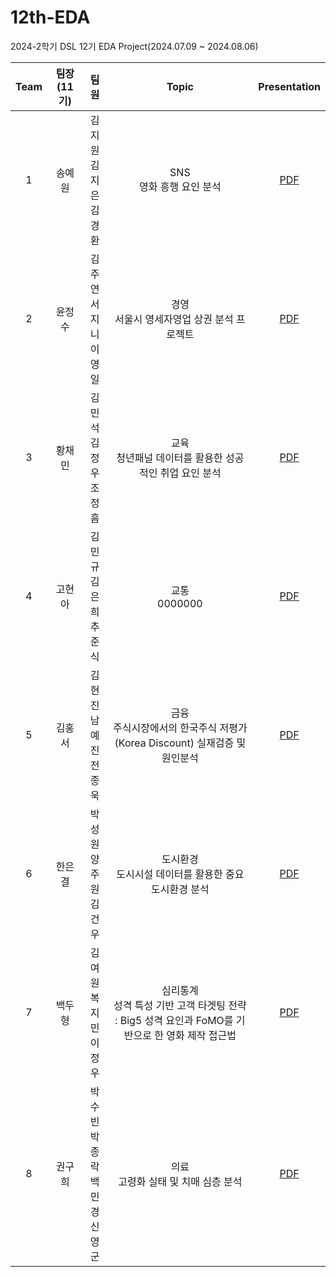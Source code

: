 # 12th-EDA
2024-2학기 DSL 12기 EDA Project(2024.07.09 ~ 2024.08.06)

|Team|팀장(11기)|팀원|Topic|Presentation|
|:---:|:---:|:---:|:---:|:---:|
|1|송예원|김지원<br>김지은<br>김경환|SNS<br>영화 흥행 요인 분석|[PDF](sns/24_2_DSL_EDA_SNS.pdf)|
|2|윤정수|김주연<br>서지니<br>이영일|경영<br>서울시 영세자영업 상권 분석 프로젝트|[PDF](경영/24_2_DSL_EDA_경영.pdf)|
|3|황채민|김민석<br>김정우<br>조정흠|교육<br>청년패널 데이터를 활용한 성공적인 취업 요인 분석|[PDF](교육/24_2_DSL_EDA_교육.pdf)|
|4|고현아|김민규<br>김은희<br>추준식|교통<br>0000000|[PDF]()|
|5|김홍서|김현진<br>남예진<br>전종욱|금융<br>주식시장에서의 한국주식 저평가(Korea Discount) 실재검증 및 원인분석|[PDF](금융/24_2_DSL_EDA_금융.pdf)|
|6|한은결|박성원<br>양주원<br>김건우|도시환경<br>도시시설 데이터를 활용한 중요 도시환경 분석|[PDF](도시환경/24_2_DSL_EDA_도시환경.pdf)|
|7|백두형|김여원<br>복지민<br>이정우|심리통계<br>성격 특성 기반 고객 타겟팅 전략 : Big5 성격 요인과 FoMO를 기반으로 한 영화 제작 접근법|[PDF](심리통계/24_2_DSL_EDA_심리통계.pdf)|
|8|권구희|박수빈<br>박종락<br>백민경<br>신영군|의료<br>고령화 실태 및 치매 심층 분석|[PDF]()|

<br><br>
